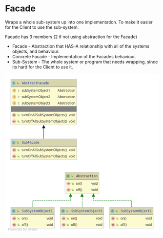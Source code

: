 # Facade
Wraps a whole sub-system up into one implementation.
To make it easier for the Client to use the sub-system.

Facade has 3 members
(2 if not using abstraction for the Facade)
* Facade - Abstraction that HAS-A relationship with all of the systems objects, and behaviour.
* Concrete Facade - Implementation of the Facades behaviour.
* Sub-System - The whole system or program that needs wrapping,
since its hard for the Client to use it.

![alt text](facade.png)